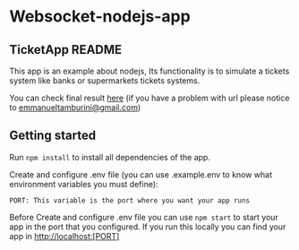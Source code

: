 # Websocket-nodejs-app

## TicketApp README

This app is an example about nodejs, Its functionality is to simulate a tickets system like banks or supermarkets tickets systems.

You can check final result [here](https://websocket-nodejs-app-production.up.railway.app/) (if you have a problem with url please notice to emmanueltamburini@gmail.com)

## Getting started

Run `npm install` to install all dependencies of the app.

Create and configure .env file (you can use .example.env to know what environment variables you must define):

    PORT: This variable is the port where you want your app runs

Before Create and configure .env file you can use `npm start` to start your app in the port that you configured. If you run this locally you can find your app in <http://localhost:[PORT]>
